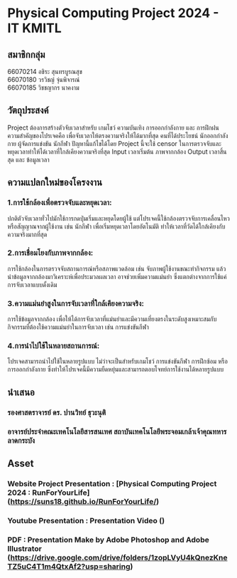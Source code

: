# Physical Computing Project 2024 - IT KMITL
## สมาชิกกลุ่ม
66070214 อชิระ สุนทรบูรณสุข
<br> 66070180 วรวิชญ์ จุ่นพิจารณ์
<br> 66070185 วิชชญากร นาคงาม

## วัตถุประสงค์
Project ต้องการสร้างตัวจับเวลาสำหรับ เกมโชว์ ความบันเทิง การออกกำลังกาย และ การฝึกฝน ความสำคัญของโปรเจคคือ เพื่อจับเวลาให้ตรงความจริงให้ได้มากที่สุด คนที่ได้ประโยชน์ นักออกกำลังกาย ผู้จัดการแข่งขัน นักกีฬา ปัญหานี้แก้ไขได้โดย Project นี้จะใช้ censor ในการตรวจจับและหยุดเวลาทำให้ได้เวลาที่ใกล้เคียงความจริงที่สุด Input เวลาเริ่มต้น ภาพจากกล้อง Output เวลาสิ้นสุด และ ข้อมูลเวลา

## ความแปลกใหม่ของโครงงาน
### 1.การใช้กล้องเพื่อตรวจจับและหยุดเวลา: <br>
ปกติตัวจับเวลาทั่วไปมักใช้การกดปุ่มเริ่มและหยุดโดยผู้ใช้ แต่โปรเจคนี้ใช้กล้องตรวจจับการเคลื่อนไหวหรือสัญญาณจากผู้ใช้งาน เช่น นักกีฬา เพื่อเริ่มหยุดเวลาโดยอัตโนมัติ ทำให้เวลาที่วัดได้ใกล้เคียงกับความจริงมากที่สุด

### 2.การเชื่อมโยงกับภาพจากกล้อง: <br>
การใช้กล้องในการตรวจจับสถานการณ์หรือสภาพแวดล้อม เช่น จับภาพผู้ใช้งานขณะทำกิจกรรม แล้วนำข้อมูลจากกล้องมาวิเคราะห์เพื่อประมวลผลเวลา อาจช่วยเพิ่มความแม่นยำ ซึ่งแตกต่างจากการใช้แค่การจับเวลาแบบดั้งเดิม

### 3.ความแม่นยำสูงในการจับเวลาที่ใกล้เคียงความจริง: <br>
การใช้ข้อมูลจากกล้อง เพื่อให้ได้การจับเวลาที่แม่นยำและมีความเที่ยงตรงในระดับสูงเหมาะสมกับกิจกรรมที่ต้องใช้ความแม่นยำในการจับเวลา เช่น การแข่งขันกีฬา

### 4.การนำไปใช้ในหลายสถานการณ์: <br>
โปรเจคสามารถนำไปใช้ในหลายรูปแบบ ไม่ว่าจะเป็นสำหรับเกมโชว์ การแข่งขันกีฬา การฝึกซ้อม หรือการออกกำลังกาย ซึ่งทำให้โปรเจคนี้มีความยืดหยุ่นและสามารถตอบโจทย์การใช้งานได้หลายรูปแบบ

## นำเสนอ
### รองศาสตราจารย์ ดร. ปานวิทย์ ธุวะนุติ
### อาจารย์ประจำคณะเทคโนโลยีสารสนเทศ สถาบันเทคโนโลยีพระจอมเกล้าเจ้าคุณทหารลาดกระบัง

## Asset
### Website Project Presentation : [Physical Computing Project 2024 : RunForYourLife] (https://suns18.github.io/RunForYourLife/)
### Youtube Presentation : Presentation Video ()
### PDF : Presentation Make by Adobe Photoshop and Adobe Illustrator (https://drive.google.com/drive/folders/1zopLVyU4kQnezKneTZ5uC4T1m4QtxAf2?usp=sharing)
